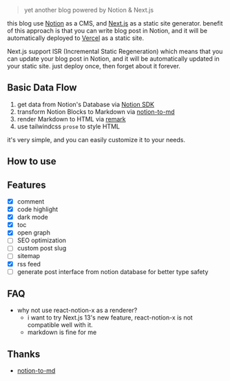 > yet another blog powered by Notion & Next.js

this blog use [Notion](https://www.notion.so/) as a CMS, and [Next.js](https://nextjs.org/) as a static site generator. benefit of this approach is that you can write blog post in Notion, and it will be automatically deployed to [Vercel](https://vercel.com/) as a static site.

Next.js support ISR (Incremental Static Regeneration) which means that you can update your blog post in Notion, and it will be automatically updated in your static site. just deploy once, then forget about it forever.

## Basic Data Flow

1. get data from Notion's Database via [Notion SDK](https://github.com/makenotion/notion-sdk-js)
2. transform Notion Blocks to Markdown via [notion-to-md](https://github.com/souvikinator/notion-to-md)
3. render Markdown to HTML via [remark](https://github.com/remarkjs/remark)
4. use tailwindcss `prose` to style HTML

it's very simple, and you can easily customize it to your needs.

## How to use

## Features

- [x] comment
- [x] code highlight
- [x] dark mode
- [x] toc
- [x] open graph
- [ ] SEO optimization
- [ ] custom post slug
- [ ] sitemap
- [x] rss feed
- [ ] generate post interface from notion database for better type safety

## FAQ

- why not use react-notion-x as a renderer?
  - i want to try Next.js 13's new feature, react-notion-x is not compatible well with it.
  - markdown is fine for me

## Thanks

- [notion-to-md](https://github.com/souvikinator/notion-to-md)
